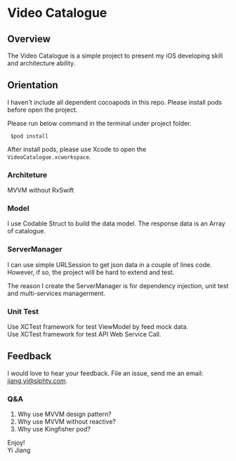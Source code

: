 # Video Catalogue
## Overview  
The Video Catalogue is a simple project to present my iOS developing skill and architecture ability.

## Orientation
I haven't include all dependent cocoapods in this repo. Please install pods before open the project.   

Please run below command in the terminal under project folder.    
 
     $pod install  
    
After install pods, please use Xcode to open the ```VideoCatalogue.xcworkspace```.     

### Architeture

MVVM without RxSwift

### Model
I use Codable Struct to build the data model. The response data is an Array of catalogue.

### ServerManager
I can use simple URLSession to get json data in a couple of lines code. However, if so, the project will be hard to extend and test.   

The reason I create the ServerManager is for dependency injection, unit test and multi-services managerment.   

### Unit Test
Use XCTest framework for test ViewModel by feed mock data.   
Use XCTest framework for test API Web Service Call.  

## Feedback

I would love to hear your feedback. File an issue,  send me an email: [jiang.yi@siphty.com](mailto:jiang.yi@siphty.com).

### Q&A

1. Why use MVVM design pattern?
2. Why use MVVM without reactive?
3. Why use Kingfisher pod?

Enjoy!  
Yi Jiang